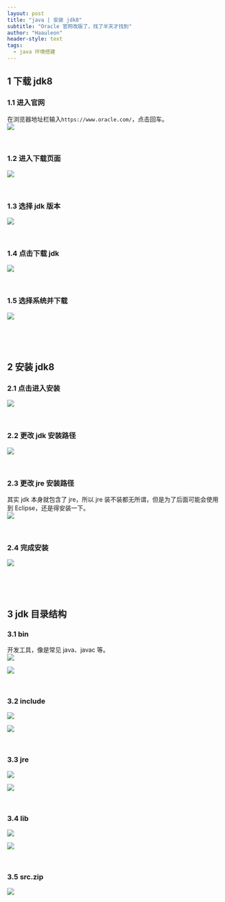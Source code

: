 ```yaml
---
layout: post
title: "java | 安装 jdk8"
subtitle: "Oracle 官网改版了，找了半天才找到"
author: "Haauleon"
header-style: text
tags:
  - java 环境搭建
---
```



## 1 下载 jdk8
### 1.1 进入官网
在浏览器地址栏输入`https://www.oracle.com/`，点击回车。         
![](\img\in-post\2020-08-31-java1-1\1.png) 

<br>

### 1.2 进入下载页面
![](\img\in-post\2020-08-31-java1-1\2.png)

<br>

### 1.3 选择 jdk 版本
![](\img\in-post\2020-08-31-java1-1\3.png)

<br>

### 1.4 点击下载 jdk
![](\img\in-post\2020-08-31-java1-1\4.png)

<br>

### 1.5 选择系统并下载
![](\img\in-post\2020-08-31-java1-1\5.png) 

<br><br><br>


## 2 安装 jdk8
### 2.1 点击进入安装
![](\img\in-post\2020-08-31-java1-1\6.png)

<br>

### 2.2 更改 jdk 安装路径
![](\img\in-post\2020-08-31-java1-1\7.png)

<br>

### 2.3 更改 jre 安装路径
其实 jdk 本身就包含了 jre，所以 jre 装不装都无所谓，但是为了后面可能会使用到 Eclipse，还是得安装一下。       
![](\img\in-post\2020-08-31-java1-1\8.png)

<br>

### 2.4 完成安装
![](\img\in-post\2020-08-31-java1-1\9.png)


<br><br><br>


## 3 jdk 目录结构
### 3.1 bin
开发工具，像是常见 java、javac 等。       
![](\img\in-post\2020-08-31-java1-1\10.png)     

![](\img\in-post\2020-08-31-java1-1\11.png)

<br>

### 3.2 include 
![](\img\in-post\2020-08-31-java1-1\12.png)     

![](\img\in-post\2020-08-31-java1-1\13.png)     

<br>

### 3.3 jre
![](\img\in-post\2020-08-31-java1-1\14.png)     

![](\img\in-post\2020-08-31-java1-1\15.png)    

<br>

### 3.4 lib
![](\img\in-post\2020-08-31-java1-1\16.png)        

![](\img\in-post\2020-08-31-java1-1\17.png)  

<br>

### 3.5 src.zip
![](\img\in-post\2020-08-31-java1-1\18.png) 
